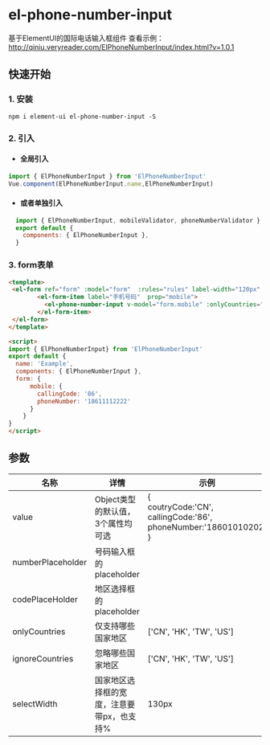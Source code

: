# el-phone-number-input
基于ElementUI的国际电话输入框组件
查看示例：http://qiniu.veryreader.com/ElPhoneNumberInput/index.html?v=1.0.1

## 快速开始
    
### 1. 安装
```shell
npm i element-ui el-phone-number-input -S
```

### 2. 引入
* #### 全局引入
 
 ```javascript
 import { ElPhoneNumberInput } from 'ElPhoneNumberInput'
 Vue.component(ElPhoneNumberInput.name,ElPhoneNumberInput)

 ```
 * #### 或者单独引入
```javascript
  import { ElPhoneNumberInput, mobileValidator, phoneNumberValidator } from 'ElPhoneNumberInput'
  export default {
    components: { ElPhoneNumberInput },
  }
 ```
 
 ### 3. form表单
 ```html
 <template>
  <el-form ref="form" :model="form"  :rules="rules" label-width="120px" >
         <el-form-item label="手机号码"  prop="mobile">
           <el-phone-number-input v-model="form.mobile" :onlyCountries="onlyCountries"></el-phone-number-input>
         </el-form-item>
  </el-form>
 </template>
 
 <script>
 import { ElPhoneNumberInput} from 'ElPhoneNumberInput'
 export default {
   name: 'Example',
   components: { ElPhoneNumberInput },
   form: {
	   mobile: {
	     callingCode: '86',
	     phoneNumber: '18611112222'
	   }
	 }
 }
 </script>
 ```
## 参数

名称 | 详情| 示例 |  默认值   
-|-|-|-
value | Object类型的默认值，3个属性均可选 | {<br/>coutryCode:'CN',<br/>callingCode:'86',<br/>phoneNumber:'18601010202'<br/>} | 无 |
numberPlaceholder | 号码输入框的placeholder| | 手机号 |
codePlaceHolder | 地区选择框的placeholder| | 请选择 |
onlyCountries | 仅支持哪些国家地区 |['CN', 'HK', 'TW', 'US'] | 无 |
ignoreCountries | 忽略哪些国家地区 |['CN', 'HK', 'TW', 'US'] | 无 |
selectWidth | 国家地区选择框的宽度，注意要带px，也支持% | 130px | 130px |
